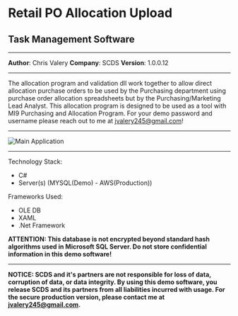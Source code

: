 # Retail PO Allocation Upload

## Task Management Software

---

**Author**: Chris Valery
**Company**: SCDS
**Version**: 1.0.0.12

---

The allocation program and validation dll work together to allow direct allocation purchase orders to be used by the Purchasing department using purchase order allocation spreadsheets but by the Purchasing/Marketing Lead Analyst. This allocation program is designed to be used as a tool with MI9 Purchasing and Allocation Program. For your demo password and username please reach out to me at jvalery245@gmail.com!

---

![Main Application](/artifacts/Main_Interface.png)

---

Technology Stack:

-   C#
-   Server(s) (MYSQL(Demo) - AWS(Production))

Frameworks Used:
-   OLE DB
-   XAML
-   .Net Framework



**ATTENTION: This database is not encrypted beyond standard hash algorithms used in Microsoft SQL Server. Do not store confidential information in this demo software!**

---

**NOTICE: SCDS and it's partners are not responsible for loss of data, corruption of data, or data integrity. By using this demo software, you release SCDS and its partners from all liabilities incurred with usage. For the secure production version, please contact me at jvalery245@gmail.com.**
